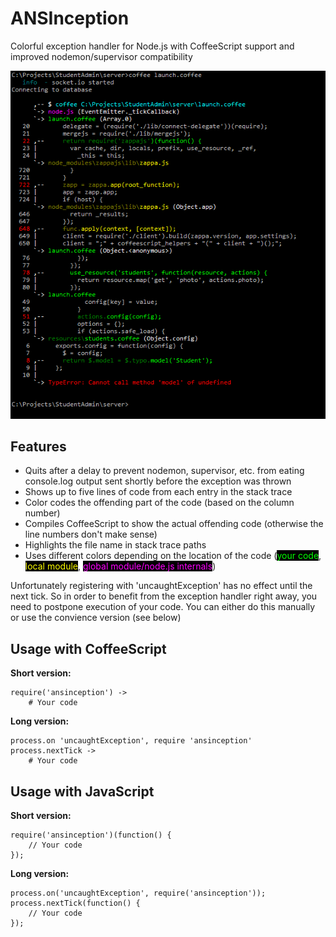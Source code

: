ANSInception
============

Colorful exception handler for Node.js with CoffeeScript support and improved nodemon/supervisor compatibility

![Screenshot](https://github.com/DennisKehrig/ANSInception/raw/master/screenshot.png)

Features
--------

* Quits after a delay to prevent nodemon, supervisor, etc. from eating console.log output sent shortly before the exception was thrown
* Shows up to five lines of code from each entry in the stack trace
* Color codes the offending part of the code (based on the column number)
* Compiles CoffeeScript to show the actual offending code (otherwise the line numbers don't make sense)
* Highlights the file name in stack trace paths
* Uses different colors depending on the location of the code
  (<span style="background-color:black;color:#0f0">your code</span>, <span style="background-color:black;color:#ff0">local module</span>, <span style="background-color:black;color:#f0f">global module/node.js internals</span>)

Unfortunately registering with 'uncaughtException' has no effect until the next tick.
So in order to benefit from the exception handler right away, you need to postpone execution of your code.
You can either do this manually or use the convience version (see below)

Usage with CoffeeScript
-----------------------

__Short version:__

	require('ansinception') ->
		# Your code

__Long version:__

	process.on 'uncaughtException', require 'ansinception'
	process.nextTick ->
		# Your code

Usage with JavaScript
---------------------

__Short version:__

	require('ansinception')(function() {
		// Your code
	});

__Long version:__

	process.on('uncaughtException', require('ansinception'));
	process.nextTick(function() {
		// Your code
	});
